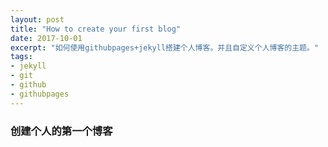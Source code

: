 ```yaml
---
layout: post
title: "How to create your first blog"
date: 2017-10-01
excerpt: "如何使用githubpages+jekyll搭建个人博客。并且自定义个人博客的主题。"
tags:
- jekyll
- git
- github
- githubpages
---
```


### 创建个人的第一个博客

